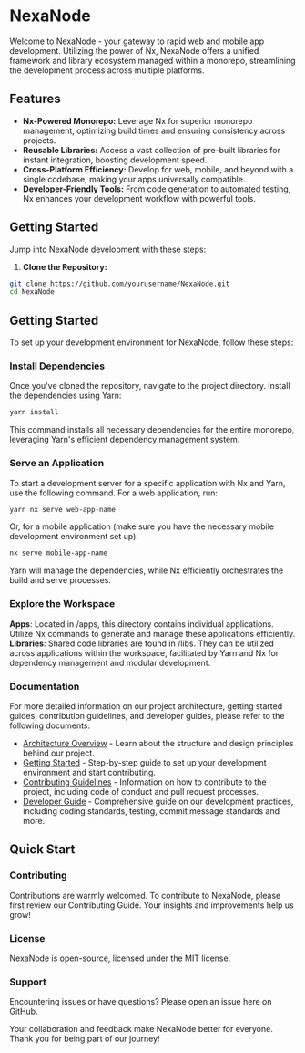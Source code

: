 # NexaNode

Welcome to NexaNode - your gateway to rapid web and mobile app development. Utilizing the power of Nx, NexaNode offers a unified framework and library ecosystem managed within a monorepo, streamlining the development process across multiple platforms.

## Features

- **Nx-Powered Monorepo:** Leverage Nx for superior monorepo management, optimizing build times and ensuring consistency across projects.
- **Reusable Libraries:** Access a vast collection of pre-built libraries for instant integration, boosting development speed.
- **Cross-Platform Efficiency:** Develop for web, mobile, and beyond with a single codebase, making your apps universally compatible.
- **Developer-Friendly Tools:** From code generation to automated testing, Nx enhances your development workflow with powerful tools.

## Getting Started

Jump into NexaNode development with these steps:

1. **Clone the Repository:**

```bash
git clone https://github.com/yourusername/NexaNode.git
cd NexaNode
```

## Getting Started

To set up your development environment for NexaNode, follow these steps:

### Install Dependencies

Once you've cloned the repository, navigate to the project directory. Install the dependencies using Yarn:

```bash
yarn install
```

This command installs all necessary dependencies for the entire monorepo, leveraging Yarn's efficient dependency management system.

### Serve an Application

To start a development server for a specific application with Nx and Yarn, use the following command. For a web application, run:

```bash
yarn nx serve web-app-name
```

Or, for a mobile application (make sure you have the necessary mobile development environment set up):

```bash
nx serve mobile-app-name
```

Yarn will manage the dependencies, while Nx efficiently orchestrates the build and serve processes.

### Explore the Workspace

**Apps**: Located in /apps, this directory contains individual applications. Utilize Nx commands to generate and manage these applications efficiently.
**Libraries**: Shared code libraries are found in /libs. They can be utilized across applications within the workspace, facilitated by Yarn and Nx for dependency management and modular development.

### Documentation

For more detailed information on our project architecture, getting started guides, contribution guidelines, and developer guides, please refer to the following documents:

- [Architecture Overview](ARCHITECTURE.md) - Learn about the structure and design principles behind our project.
- [Getting Started](GETTING_STARTED.md) - Step-by-step guide to set up your development environment and start contributing.
- [Contributing Guidelines](CONTRIBUTING.md) - Information on how to contribute to the project, including code of conduct and pull request processes.
- [Developer Guide](docs/DeveloperGuide.md) - Comprehensive guide on our development practices, including coding standards, testing, commit message standards and more.

## Quick Start

### Contributing

Contributions are warmly welcomed. To contribute to NexaNode, please first review our Contributing Guide. Your insights and improvements help us grow!

### License

NexaNode is open-source, licensed under the MIT license.

### Support

Encountering issues or have questions? Please open an issue here on GitHub.

Your collaboration and feedback make NexaNode better for everyone. Thank you for being part of our journey!
